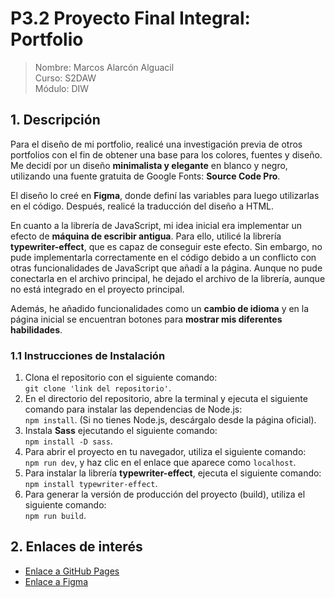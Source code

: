 # P3.2 Proyecto Final Integral: Portfolio
> Nombre: Marcos Alarcón Alguacil  
> Curso: S2DAW  
> Módulo: DIW  

## 1. Descripción

Para el diseño de mi portfolio, realicé una investigación previa de otros portfolios con el fin de obtener una base para los colores, fuentes y diseño. Me decidí por un diseño **minimalista y elegante** en blanco y negro, utilizando una fuente gratuita de Google Fonts: **Source Code Pro**.

El diseño lo creé en **Figma**, donde definí las variables para luego utilizarlas en el código. Después, realicé la traducción del diseño a HTML.

En cuanto a la librería de JavaScript, mi idea inicial era implementar un efecto de **máquina de escribir antigua**. Para ello, utilicé la librería **typewriter-effect**, que es capaz de conseguir este efecto. Sin embargo, no pude implementarla correctamente en el código debido a un conflicto con otras funcionalidades de JavaScript que añadí a la página. Aunque no pude conectarla en el archivo principal, he dejado el archivo de la librería, aunque no está integrado en el proyecto principal.

Además, he añadido funcionalidades como un **cambio de idioma** y en la página inicial se encuentran botones para **mostrar mis diferentes habilidades**.

### 1.1 Instrucciones de Instalación

1. Clona el repositorio con el siguiente comando:  
   `git clone 'link del repositorio'`.
2. En el directorio del repositorio, abre la terminal y ejecuta el siguiente comando para instalar las dependencias de Node.js:  
   `npm install`. (Si no tienes Node.js, descárgalo desde la página oficial).
3. Instala **Sass** ejecutando el siguiente comando:  
   `npm install -D sass`.
4. Para abrir el proyecto en tu navegador, utiliza el siguiente comando:  
   `npm run dev`, y haz clic en el enlace que aparece como `localhost`.
5. Para instalar la librería **typewriter-effect**, ejecuta el siguiente comando:  
   `npm install typewriter-effect`.
6. Para generar la versión de producción del proyecto (build), utiliza el siguiente comando:  
   `npm run build`.

## 2. Enlaces de interés

- [Enlace a GitHub Pages](https://noniqu.github.io/myportfolio/)
- [Enlace a Figma](https://www.figma.com/design/kNAKbhYeYplQeipxRIJVLE/Portfolio?node-id=9-106&t=7zkefNGtFr8HTdbh-1)
